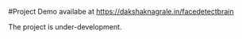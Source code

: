 #Project Demo availabe at
https://dakshaknagrale.in/facedetectbrain

The project is under-development.
